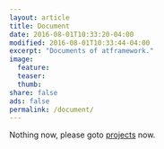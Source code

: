 ```yaml
---
layout: article
title: Document
date: 2016-08-01T10:33:20-04:00
modified: 2016-08-01T10:33:44-04:00
excerpt: "Documents of atframework."
image:
  feature:
  teaser:
  thumb:
share: false
ads: false
permalink: /document/
---
```


Nothing now, please goto [projects](/projects/) now.
